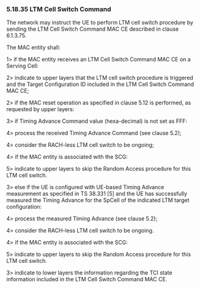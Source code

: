 ### 5.18.35 LTM Cell Switch Command

The network may instruct the UE to perform LTM cell switch procedure by
sending the LTM Cell Switch Command MAC CE described in clause 6.1.3.75.

The MAC entity shall:

1\> if the MAC entity receives an LTM Cell Switch Command MAC CE on a
Serving Cell:

2\> indicate to upper layers that the LTM cell switch procedure is
triggered and the Target Configuration ID included in the LTM Cell
Switch Command MAC CE;

2\> if the MAC reset operation as specified in clause 5.12 is performed,
as requested by upper layers:

3\> if Timing Advance Command value (hexa-decimal) is not set as FFF:

4\> process the received Timing Advance Command (see clause 5.2);

4\> consider the RACH-less LTM cell switch to be ongoing;

4\> if the MAC entity is associated with the SCG:

5\> indicate to upper layers to skip the Random Access procedure for
this LTM cell switch.

3\> else if the UE is configured with UE-based Timing Advance
measurement as specified in TS 38.331 \[5\] and the UE has successfully
measured the Timing Advance for the SpCell of the indicated LTM target
configuration:

4\> process the measured Timing Advance (see clause 5.2);

4\> consider the RACH-less LTM cell switch to be ongoing.

4\> if the MAC entity is associated with the SCG:

5\> indicate to upper layers to skip the Random Access procedure for
this LTM cell switch.

3\> indicate to lower layers the information regarding the TCI state
information included in the LTM Cell Switch Command MAC CE.